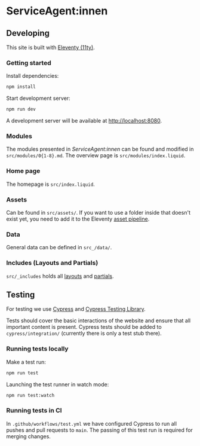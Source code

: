 # ServiceAgent:innen

## Developing

This site is built with [Eleventy (11ty)](https://www.11ty.dev/docs/).

### Getting started

Install dependencies:

```bash
npm install
```

Start development server:

```bash
npm run dev
```

A development server will be available at [http://localhost:8080](http://localhost:8080).

### Modules

The modules presented in _ServiceAgent:innen_ can be found and modified in `src/modules/0{1-8}.md`. The overview page is `src/modules/index.liquid`.

### Home page

The homepage is `src/index.liquid`.

### Assets

Can be found in `src/assets/`. If you want to use a folder inside that doesn't exist yet, you need to add it to the Eleventy [asset pipeline](https://www.11ty.dev/docs/copy/).

### Data

General data can be defined in `src_/data/`.

### Includes (Layouts and Partials)

`src/_includes` holds all [layouts](https://www.11ty.dev/docs/layouts/) and [partials](https://www.11ty.dev/docs/config/#directory-for-includes).

## Testing

For testing we use [Cypress](https://docs.cypress.io/guides/overview/why-cypress.html) and [Cypress Testing Library](https://testing-library.com/docs/cypress-testing-library/intro/).

Tests should cover the basic interactions of the website and ensure that all important content is present. Cypress tests should be added to `cypress/integration/` (currently there is only a test stub there).

### Running tests locally

Make a test run:

```bash
npm run test
```

Launching the test runner in watch mode:

```bash
npm run test:watch
```

### Running tests in CI

In `.github/workflows/test.yml` we have configured Cypress to run all pushes and pull requests to `main`. The passing of this test run is required for merging changes.

